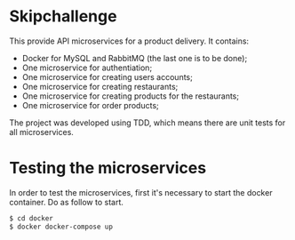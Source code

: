 # Skipchallenge
This provide API microservices for a product delivery. It contains:

  - Docker for MySQL and RabbitMQ (the last one is to be done);
  - One microservice for authentiation;
  - One microservice for creating users accounts;
  - One microservice for creating restaurants;
  - One microservice for creating products for the restaurants;
  - One microservice for order products;

The project was developed using TDD, which means there are unit tests for all microservices.
# Testing the microservices
In order to test the microservices, first it's necessary to start the docker container. Do as follow to start.
```sh
$ cd docker
$ docker docker-compose up
```
